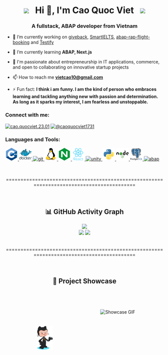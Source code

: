 <h1 align="center">
  <img src="https://user-images.githubusercontent.com/74038190/213844263-a8897a51-32f4-4b3b-b5c2-e1528b89f6f3.png" width="50px" /> &nbsp; Hi 👋, I'm Cao Quoc Viet &nbsp; <img src="https://user-images.githubusercontent.com/74038190/213844263-a8897a51-32f4-4b3b-b5c2-e1528b89f6f3.png" width="50px" />  
</h1>
<h3 align="center">A fullstack, ABAP developer from Vietnam</h3>

- 🔭 I’m currently working on [giveback](https://github.com/CaoQuocViet/giveback), [SmartIELTS](https://github.com/CaoQuocViet/SmartIELTS), [abap-rap-flight-booking](https://github.com/CaoQuocViet/abap-rap-flight-booking) and [Testify](https://github.com/CaoQuocViet/Testify)

- 🌱 I’m currently learning **ABAP, Next.js**
  
-  🚀 I'm passionate about entrepreneurship in IT applications, commerce, and open to collaborating on innovative startup projects

<!-- - 👯 I’m looking to collaborate on [plane](https://github.com/CaoQuocViet/plane)

- 🤝 I’m looking for help with [SmartIELTS](https://github.com/CaoQuocViet/SmartIELTS) -->

- 📫 How to reach me **vietcao10@gmail.com**

- ⚡ Fun fact: **I think i am funny. I am the kind of person who embraces learning and tackling anything new with passion and determination. As long as it sparks my interest, I am fearless and unstoppable.**

<h3 align="left">Connect with me:</h3>
<p align="left">
<a href="https://fb.com/cao.quocviet.23.01" target="blank"><img align="center" src="https://raw.githubusercontent.com/rahuldkjain/github-profile-readme-generator/master/src/images/icons/Social/facebook.svg" alt="cao.quocviet.23.01" height="30" width="40" /></a>
<a href="https://www.youtube.com/c/@caoquocviet1731" target="blank"><img align="center" src="https://raw.githubusercontent.com/rahuldkjain/github-profile-readme-generator/master/src/images/icons/Social/youtube.svg" alt="@caoquocviet1731" height="30" width="40" /></a>
</p>

<h3 align="left">Languages and Tools:</h3>
<p align="left"> 
  <a href="https://www.w3schools.com/cpp/" target="_blank" rel="noreferrer"> 
    <img src="https://raw.githubusercontent.com/devicons/devicon/master/icons/cplusplus/cplusplus-original.svg" alt="cplusplus" width="40" height="40"/> 
  </a> 
  <a href="https://www.docker.com/" target="_blank" rel="noreferrer"> 
    <img src="https://raw.githubusercontent.com/devicons/devicon/master/icons/docker/docker-original-wordmark.svg" alt="docker" width="40" height="40"/> 
  </a> 
  <a href="https://git-scm.com/" target="_blank" rel="noreferrer"> 
    <img src="https://www.vectorlogo.zone/logos/git-scm/git-scm-icon.svg" alt="git" width="40" height="40"/> 
  </a> 
  <a href="https://www.linux.org/" target="_blank" rel="noreferrer"> 
    <img src="https://raw.githubusercontent.com/devicons/devicon/master/icons/linux/linux-original.svg" alt="linux" width="40" height="40"/> 
  </a> 
  <a href="https://www.nginx.com" target="_blank" rel="noreferrer"> 
    <img src="https://raw.githubusercontent.com/devicons/devicon/master/icons/nginx/nginx-original.svg" alt="nginx" width="40" height="40"/> 
  </a> 
  <a href="https://reactjs.org/" target="_blank" rel="noreferrer"> 
    <img src="https://raw.githubusercontent.com/devicons/devicon/master/icons/react/react-original-wordmark.svg" alt="react" width="40" height="40"/> 
  </a>
  <a href="https://unity.com/" target="_blank" rel="noreferrer"> 
    <img src="https://www.vectorlogo.zone/logos/unity3d/unity3d-icon.svg" alt="unity" width="40" height="40"/> 
  </a>
  <!-- Added Tools and Languages -->
  <a href="https://www.python.org/" target="_blank" rel="noreferrer">
    <img src="https://raw.githubusercontent.com/devicons/devicon/master/icons/python/python-original.svg" alt="python" width="40" height="40"/>
  </a>
  <a href="https://nodejs.org/" target="_blank" rel="noreferrer">
    <img src="https://raw.githubusercontent.com/devicons/devicon/master/icons/nodejs/nodejs-original-wordmark.svg" alt="nodejs" width="40" height="40"/>
  </a>
  <a href="https://www.postgresql.org" target="_blank" rel="noreferrer"> 
    <img src="https://raw.githubusercontent.com/devicons/devicon/master/icons/postgresql/postgresql-original-wordmark.svg" alt="postgresql" width="40" height="40"/>
  </a>
  <a href="https://www.sap.com/products/abap.html" target="_blank" rel="noreferrer">
    <img src="https://upload.wikimedia.org/wikipedia/commons/thumb/5/59/SAP_2011_logo.svg/1920px-SAP_2011_logo.svg.png?20241103114958" alt="abap" style="width: auto; height: 40px;"/>
  </a>
</p>

<br/>
<br/>

<div align="center">
=========================================================================================
</div>

<br/>
<br/>

<h2 align="center">📊 GitHub Activity Graph</h2>

<div align="center">
  <img src="https://github-readme-activity-graph.vercel.app/graph?username=CaoQuocViet&bg_color=000000&color=fefadc&line=6bc200&point=fff0f0&area=true&hide_border=true" />
</div>

<div align="center">
  <img src="https://github-readme-stats.vercel.app/api?username=CaoQuocViet&theme=great-gatsby&show_icons=true&hide_border=true&count_private=false" />
  <img src="https://github-readme-stats.vercel.app/api/top-langs/?username=CaoQuocViet&theme=great-gatsby&show_icons=true&hide_border=true&layout=compact" />
</div>

<br/>
<br/>

<div align="center">
=========================================================================================
</div>

<br/>
<br/>

<h2 align="center">🌟 Project Showcase</h2>

<div style="display: flex; width: 100%; height: 300px;">

  <!-- Bên trái: Ảnh PNG -->
  <div style="flex: 1; display: flex; justify-content: center; align-items: center; height: 100%;">
    <img src="https://raw.githubusercontent.com/CaoQuocViet/github_page_img/main/img/octocat.png" alt="Octocat" style="height: 25%; width: 25%; object-fit: contain;">
  </div>

  <!-- Bên phải: GIF -->
  <div style="flex: 1; display: flex; justify-content: center; align-items: center; height: 100%;">
    <img src="https://raw.githubusercontent.com/CaoQuocViet/github_page_img/main/img/gif/showcase.gif" alt="Showcase GIF" style="height: 60%; width: 60%; object-fit: contain;">
  </div>

</div>
